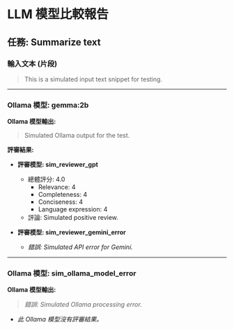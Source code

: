 # LLM 模型比較報告

## 任務: Summarize text

### 輸入文本 (片段)
>
> This is a simulated input text snippet for testing.

--- --- ---

### Ollama 模型: gemma:2b

**Ollama 模型輸出:**
> Simulated Ollama output for the test.

**評審結果:**

- **評審模型: sim_reviewer_gpt**
  - 總體評分: 4.0
    - Relevance: 4
    - Completeness: 4
    - Conciseness: 4
    - Language expression: 4
  - 評論: Simulated positive review.

- **評審模型: sim_reviewer_gemini_error**
  - _錯誤: Simulated API error for Gemini._

--- --- ---

### Ollama 模型: sim_ollama_model_error

**Ollama 模型輸出:**
> _錯誤: Simulated Ollama processing error._

- _此 Ollama 模型沒有評審結果。_
